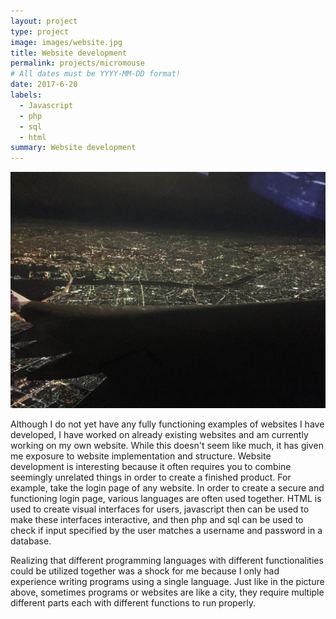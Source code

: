 ```yaml
---
layout: project
type: project
image: images/website.jpg
title: Website development
permalink: projects/micromouse
# All dates must be YYYY-MM-DD format!
date: 2017-6-20
labels:
  - Javascript
  - php
  - sql
  - html
summary: Website development
---
```


<img class="ui medium right floated rounded image" src="../images/website_2.jpg">

Although I do not yet have any fully functioning examples of websites I have developed, I have worked on already existing websites and am currently working on my own website. While this doesn't seem like much, it has given me exposure to website implementation and structure. Website development is interesting because it often requires you to combine seemingly unrelated things in order to create a finished product. For example, take the login page of any website. In order to create a secure and functioning login page, various languages are often used together. HTML is used to create visual interfaces for users, javascript then can be used to make these interfaces interactive, and then php and sql can be used to check if input specified by the user matches a username and password in a database.
  
Realizing that different programming languages with different functionalities could be utilized together was a shock for me because I only had experience writing programs using a single language. Just like in the picture above, sometimes programs or websites are like a city, they require multiple different parts each with different functions to run properly.
